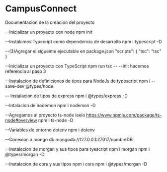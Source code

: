 # CampusConnect

Documentacion de la creacion del proyecto

--Inicializar un proyecto con node
  npm init

--Instalamos Typecript como dependencia de desarrollo
  npm i typescript -D

--(3)Agregar el sigueinte ejecutable en package.json
    "scripts": {
        "tsc": "tsc"
    }

--Inicializar un proyecto con TypeScript
    npm run tsc -- --init hacemos referencia al paso 3

--Instalacion de definiciones de tipos para NodeJs de typescript
    npm i --save-dev @types/node

-- Instalacion de tipos de express
    npm i @types/express -D

--Intalacion de nodemon
    npm i nodemon -D

--Agregamos al proyecto ts-node leelo  https://www.npmjs.com/package/ts-node#overview
    npm i ts-node -D

--Variables de entorno dotenv
    npm i dotenv

--Conexion a mongo db
    mongodb://127.0.0.1:27017/nombreDB

--Instalacion de morgan y sus tipos para tyescript
    npm i morgan 
    npm i @types/morgan -D

--Instalacion de cors y sus tipos
    npm i cors
    npm i @types/morgan -D